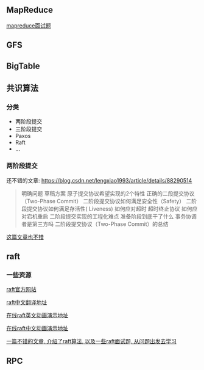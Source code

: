 ## MapReduce

[mapreduce面试题](https://blog.csdn.net/WYpersist/article/details/80102778) 





## GFS









## BigTable







## 共识算法

### 分类

* 两阶段提交
* 三阶段提交
* Paxos
* Raft
* ...

### 两阶段提交

还不错的文章: https://blog.csdn.net/lengxiao1993/article/details/88290514

> 明确问题
> 草稿方案
> 原子提交协议希望实现的2个特性
> 正确的二段提交协议（Two-Phase Commit）
> 二阶段提交协议如何满足安全性（Safety）
> 二阶段提交协议如何满足存活性( Liveness)
> 如何应对超时
> 超时终止协议
> 如何应对宕机重启
> 二阶段提交实现的工程化难点
> 准备阶段到底干了什么
> 事务协调者是第三方吗
> 二阶段提交协议（Two-Phase Commit）的总结

[这篇文章也不错](https://blog.csdn.net/u010191243/article/details/52081891) 





## raft

### 一些资源

[raft官方网站](https://raft.github.io/) 

[raft中文翻译地址](https://github.com/maemual/raft-zh_cn/blob/master/raft-zh_cn.md) 

[在线raft英文动画演示地址](http://thesecretlivesofdata.com/raft/) 

[在线raft中文动画演示地址](http://www.kailing.pub/raft/index.html) 

[一篇不错的文章, 介绍了raft算法, 以及一些raft面试题, 从问题出发去学习](https://blog.csdn.net/daaikuaichuan/article/details/98627822) 





## RPC

